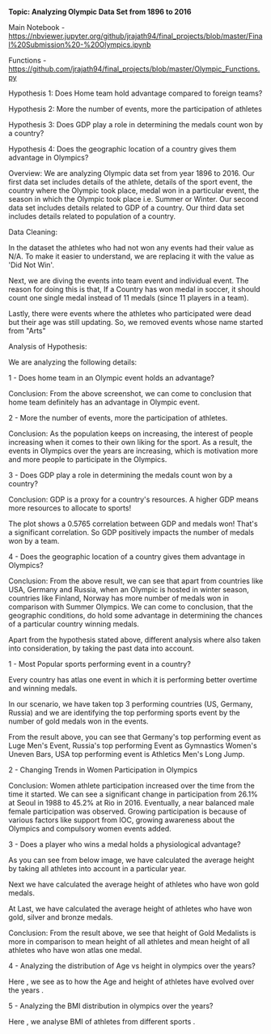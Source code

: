 **Topic: Analyzing Olympic Data Set from 1896 to 2016**

Main Notebook - https://nbviewer.jupyter.org/github/jrajath94/final_projects/blob/master/Final%20Submission%20-%20Olympics.ipynb

Functions - https://github.com/jrajath94/final_projects/blob/master/Olympic_Functions.py

Hypothesis 1:  Does Home team hold advantage compared to foreign teams?

Hypothesis 2: More the number of events, more the participation of athletes

Hypothesis 3: Does GDP play a role in determining the medals count won by a country?

Hypothesis 4: Does the geographic location of a country gives them advantage in Olympics?

Overview: We are analyzing Olympic data set from year 1896 to 2016. Our first data set includes details of the athlete, details of the sport event, the country where the Olympic took place, medal won in a particular event, the season in which the Olympic took place i.e. Summer or Winter. Our second data set includes details related to GDP of a country. Our third data set includes details related to population of a country.

Data Cleaning:

In the dataset the athletes who had not won any events had their value as N/A. To make it easier to understand, we are replacing it with the value as &#39;Did Not Win&#39;.

Next, we are diving the events into team event and individual event. The reason for doing this is that, If a Country has won medal in soccer, it should count one single medal instead of 11 medals (since 11 players in a team).

Lastly, there were events where the athletes who participated were dead but their age was still updating. So, we removed events whose name started from &quot;Arts&quot;



Analysis of Hypothesis:

We are analyzing the following details:

1 - Does home team in an Olympic event holds an advantage?

Conclusion: From the above screenshot, we can come to conclusion that home team definitely has an advantage in Olympic event.

2 - More the number of events, more the participation of athletes.



Conclusion: As the population keeps on increasing, the interest of people increasing when it comes to their own liking for the sport. As a result, the events in Olympics over the years are increasing, which is motivation more and more people to participate in the Olympics.



3 - Does GDP play a role in determining the medals count won by a country?

Conclusion: GDP is a proxy for a country&#39;s resources. A higher GDP means more resources to allocate to sports!

The plot shows a 0.5765 correlation between GDP and medals won! That&#39;s a significant correlation. So GDP positively impacts the number of medals won by a team.





4 - Does the geographic location of a country gives them advantage in Olympics?



Conclusion: From the above result, we can see that apart from countries like USA, Germany and Russia, when an Olympic is hosted in winter season, countries like Finland, Norway has more number of medals won in comparison with Summer Olympics. We can come to conclusion, that the geographic conditions, do hold some advantage in determining the chances of a particular country winning medals.



Apart from the hypothesis stated above, different analysis where also taken into consideration, by taking the past data into account.

1 - Most Popular sports performing event in a country?

Every country has atlas one event in which it is performing better overtime and winning medals.

In our scenario, we have taken top 3 performing countries (US, Germany, Russia) and we are identifying the top performing sports event by the number of gold medals won in the events.



From the result above, you can see that Germany&#39;s top performing event as Luge Men&#39;s Event, Russia&#39;s top performing Event as Gymnastics Women&#39;s Uneven Bars, USA top performing event is Athletics Men&#39;s Long Jump.

2 - Changing Trends in Women Participation in Olympics



Conclusion: Women athlete participation increased over the time from the time it started. We can see a significant change in participation from 26.1% at Seoul in 1988 to 45.2% at Rio in 2016. Eventually, a near balanced male female participation was observed. Growing participation is because of various factors like support from IOC, growing awareness about the Olympics and compulsory women events added. 

3 - Does a player who wins a medal holds a physiological advantage?

As you can see from below image, we have calculated the average height by taking all athletes into account in a particular year.

Next we have calculated the average height of athletes who have won gold medals.

At Last, we have calculated the average height of athletes who have won gold, silver and bronze medals.



Conclusion: From the result above, we see that height of Gold Medalists is more in comparison to mean height of all athletes and mean height of all athletes who have won atlas one medal.

4 - Analyzing the distribution of Age vs height in olympics over the years?

 Here , we see as to how the Age and height of athletes have evolved over the years .



5 - Analyzing the BMI distribution in olympics over the years?

Here , we analyse BMI of athletes from different sports .
